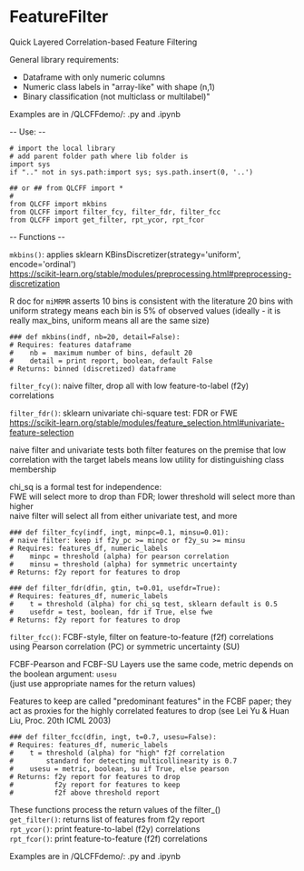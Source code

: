 # FeatureFilter
Quick Layered Correlation-based Feature Filtering

General library requirements:
* Dataframe with only numeric columns
* Numeric class labels in "array-like" with shape (n,1)
* Binary classification (not multiclass or multilabel)"
  
Examples are in /QLCFFdemo/: .py and .ipynb

-- Use: --
```
# import the local library
# add parent folder path where lib folder is
import sys
if ".." not in sys.path:import sys; sys.path.insert(0, '..') 

## or ## from QLCFF import *
# 
from QLCFF import mkbins
from QLCFF import filter_fcy, filter_fdr, filter_fcc
from QLCFF import get_filter, rpt_ycor, rpt_fcor
```

-- Functions --

`mkbins()`: applies sklearn KBinsDiscretizer(strategy='uniform', encode='ordinal')<br>
https://scikit-learn.org/stable/modules/preprocessing.html#preprocessing-discretization

R doc for `miMRMR` asserts 10 bins is consistent with the literature
20 bins with uniform strategy means each bin is 5% of observed values
   (ideally - it is really max_bins, uniform means all are the same size) 

```
### def mkbins(indf, nb=20, detail=False):
# Requires: features dataframe
#    nb =  maximum number of bins, default 20
#    detail = print report, boolean, default False
# Returns: binned (discretized) dataframe
```

`filter_fcy()`: naive filter, drop all with low feature-to-label (f2y) correlations

`filter_fdr()`: sklearn univariate chi-square test: FDR or FWE<br>
https://scikit-learn.org/stable/modules/feature_selection.html#univariate-feature-selection

naive filter and univariate tests both filter features on the premise that
low correlation with the target labels means low utility for distinguishing class membership

chi_sq is a formal test for independence:<br>FWE will select more to drop than FDR; lower threshold will select more than higher<br>naive filter will select all from either univariate test, and more

```
### def filter_fcy(indf, ingt, minpc=0.1, minsu=0.01):
# naive filter: keep if f2y_pc >= minpc or f2y_su >= minsu
# Requires: features_df, numeric_labels
#    minpc = threshold (alpha) for pearson correlation
#    minsu = threshold (alpha) for symmetric uncertainty   
# Returns: f2y report for features to drop
```
```
### def filter_fdr(dfin, gtin, t=0.01, usefdr=True):
# Requires: features_df, numeric_labels
#    t = threshold (alpha) for chi_sq test, sklearn default is 0.5
#    usefdr = test, boolean, fdr if True, else fwe  
# Returns: f2y report for features to drop
```
`filter_fcc()`: FCBF-style, filter on feature-to-feature (f2f) correlations<br>
using Pearson correlation (PC) or symmetric uncertainty (SU)

FCBF-Pearson and FCBF-SU Layers use the same code, metric depends on the boolean argument: `usesu`<br>
(just use appropriate names for the return values)

Features to keep are called "predominant features" in the FCBF paper; they act as proxies for the highly correlated features to drop (see Lei Yu & Huan Liu, Proc. 20th ICML 2003)
```
### def filter_fcc(dfin, ingt, t=0.7, usesu=False):
# Requires: features_df, numeric_labels
#    t = threshold (alpha) for "high" f2f correlation
#        standard for detecting multicollinearity is 0.7
#    usesu = metric, boolean, su if True, else pearson 
# Returns: f2y report for features to drop
#          f2y report for features to keep
#          f2f above threshold report 
```

These functions process the return values of the filter_()<br>
`get_filter()`: returns list of features from f2y report<br>
`rpt_ycor()`: print feature-to-label (f2y) correlations<br> 
`rpt_fcor()`: print feature-to-feature (f2f) correlations 

Examples are in /QLCFFdemo/: .py and .ipynb
